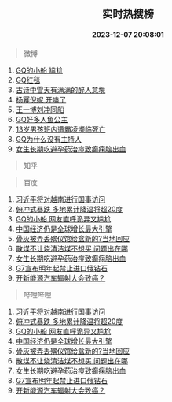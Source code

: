 <div align="center"><h2>实时热搜榜</h2><h4>2023-12-07 20:08:01</h4></div>

> 微博  

1. [GQ的小船 尴尬](https://s.weibo.com/weibo?q=GQ%E7%9A%84%E5%B0%8F%E8%88%B9%20%E5%B0%B4%E5%B0%AC&t=31&band_rank=1&Refer=top)<br />
2. [GQ红毯](https://s.weibo.com/weibo?q=GQ%E7%BA%A2%E6%AF%AF&t=31&band_rank=2&Refer=top)<br />
3. [古诗中雪天有满满的醉人意境](https://s.weibo.com/weibo?q=%23%E5%8F%A4%E8%AF%97%E4%B8%AD%E9%9B%AA%E5%A4%A9%E6%9C%89%E6%BB%A1%E6%BB%A1%E7%9A%84%E9%86%89%E4%BA%BA%E6%84%8F%E5%A2%83%23&t=31&band_rank=3&Refer=top)<br />
4. [杨幂倪妮 开嗑了](https://s.weibo.com/weibo?q=%E6%9D%A8%E5%B9%82%E5%80%AA%E5%A6%AE%20%E5%BC%80%E5%97%91%E4%BA%86&t=31&band_rank=4&Refer=top)<br />
5. [王一博刘冲同船](https://s.weibo.com/weibo?q=%23%E7%8E%8B%E4%B8%80%E5%8D%9A%E5%88%98%E5%86%B2%E5%90%8C%E8%88%B9%23&t=31&band_rank=5&Refer=top)<br />
6. [GQ好多人鱼公主](https://s.weibo.com/weibo?q=GQ%E5%A5%BD%E5%A4%9A%E4%BA%BA%E9%B1%BC%E5%85%AC%E4%B8%BB&t=31&band_rank=6&Refer=top)<br />
7. [13岁男孩班内遭霸凌濒临死亡](https://s.weibo.com/weibo?q=%2313%E5%B2%81%E7%94%B7%E5%AD%A9%E7%8F%AD%E5%86%85%E9%81%AD%E9%9C%B8%E5%87%8C%E6%BF%92%E4%B8%B4%E6%AD%BB%E4%BA%A1%23&t=31&band_rank=7&Refer=top)<br />
8. [GQ为什么没有主持人](https://s.weibo.com/weibo?q=%23GQ%E4%B8%BA%E4%BB%80%E4%B9%88%E6%B2%A1%E6%9C%89%E4%B8%BB%E6%8C%81%E4%BA%BA%23&t=31&band_rank=8&Refer=top)<br />
9. [女生长期吃避孕药治痘致癫痫脑出血](https://s.weibo.com/weibo?q=%23%E5%A5%B3%E7%94%9F%E9%95%BF%E6%9C%9F%E5%90%83%E9%81%BF%E5%AD%95%E8%8D%AF%E6%B2%BB%E7%97%98%E8%87%B4%E7%99%AB%E7%97%AB%E8%84%91%E5%87%BA%E8%A1%80%23&t=31&band_rank=9&Refer=top)<br />

> 知乎  


> 百度  

1. [习近平将对越南进行国事访问](https://www.baidu.com/s?wd=%E4%B9%A0%E8%BF%91%E5%B9%B3%E5%B0%86%E5%AF%B9%E8%B6%8A%E5%8D%97%E8%BF%9B%E8%A1%8C%E5%9B%BD%E4%BA%8B%E8%AE%BF%E9%97%AE&sa=fyb_news&rsv_dl=fyb_news)<br />
2. [俯冲式暴跌 多地累计降温将超20度](https://www.baidu.com/s?wd=%E4%BF%AF%E5%86%B2%E5%BC%8F%E6%9A%B4%E8%B7%8C+%E5%A4%9A%E5%9C%B0%E7%B4%AF%E8%AE%A1%E9%99%8D%E6%B8%A9%E5%B0%86%E8%B6%8520%E5%BA%A6&sa=fyb_news&rsv_dl=fyb_news)<br />
3. [GQ的小船 网友直呼诡异又尴尬](https://www.baidu.com/s?wd=GQ%E7%9A%84%E5%B0%8F%E8%88%B9+%E7%BD%91%E5%8F%8B%E7%9B%B4%E5%91%BC%E8%AF%A1%E5%BC%82%E5%8F%88%E5%B0%B4%E5%B0%AC&sa=fyb_news&rsv_dl=fyb_news)<br />
4. [中国经济仍是全球增长最大引擎](https://www.baidu.com/s?wd=%E4%B8%AD%E5%9B%BD%E7%BB%8F%E6%B5%8E%E4%BB%8D%E6%98%AF%E5%85%A8%E7%90%83%E5%A2%9E%E9%95%BF%E6%9C%80%E5%A4%A7%E5%BC%95%E6%93%8E&sa=fyb_news&rsv_dl=fyb_news)<br />
5. [骨灰被弄丢殡仪馆给盒新的?当地回应](https://www.baidu.com/s?wd=%E9%AA%A8%E7%81%B0%E8%A2%AB%E5%BC%84%E4%B8%A2%E6%AE%A1%E4%BB%AA%E9%A6%86%E7%BB%99%E7%9B%92%E6%96%B0%E7%9A%84%3F%E5%BD%93%E5%9C%B0%E5%9B%9E%E5%BA%94&sa=fyb_news&rsv_dl=fyb_news)<br />
6. [散煤不让烧清洁煤不想买 问题出在哪](https://www.baidu.com/s?wd=%E6%95%A3%E7%85%A4%E4%B8%8D%E8%AE%A9%E7%83%A7%E6%B8%85%E6%B4%81%E7%85%A4%E4%B8%8D%E6%83%B3%E4%B9%B0+%E9%97%AE%E9%A2%98%E5%87%BA%E5%9C%A8%E5%93%AA&sa=fyb_news&rsv_dl=fyb_news)<br />
7. [女生长期吃避孕药治痘致癫痫脑出血](https://www.baidu.com/s?wd=%E5%A5%B3%E7%94%9F%E9%95%BF%E6%9C%9F%E5%90%83%E9%81%BF%E5%AD%95%E8%8D%AF%E6%B2%BB%E7%97%98%E8%87%B4%E7%99%AB%E7%97%AB%E8%84%91%E5%87%BA%E8%A1%80&sa=fyb_news&rsv_dl=fyb_news)<br />
8. [G7宣布明年起禁止进口俄钻石](https://www.baidu.com/s?wd=G7%E5%AE%A3%E5%B8%83%E6%98%8E%E5%B9%B4%E8%B5%B7%E7%A6%81%E6%AD%A2%E8%BF%9B%E5%8F%A3%E4%BF%84%E9%92%BB%E7%9F%B3&sa=fyb_news&rsv_dl=fyb_news)<br />
9. [开新能源汽车辐射大会致癌？](https://www.baidu.com/s?wd=%E5%BC%80%E6%96%B0%E8%83%BD%E6%BA%90%E6%B1%BD%E8%BD%A6%E8%BE%90%E5%B0%84%E5%A4%A7%E4%BC%9A%E8%87%B4%E7%99%8C%EF%BC%9F&sa=fyb_news&rsv_dl=fyb_news)<br />

> 哔哩哔哩  

1. [习近平将对越南进行国事访问](https://www.baidu.com/s?wd=%E4%B9%A0%E8%BF%91%E5%B9%B3%E5%B0%86%E5%AF%B9%E8%B6%8A%E5%8D%97%E8%BF%9B%E8%A1%8C%E5%9B%BD%E4%BA%8B%E8%AE%BF%E9%97%AE&sa=fyb_news&rsv_dl=fyb_news)<br />
2. [俯冲式暴跌 多地累计降温将超20度](https://www.baidu.com/s?wd=%E4%BF%AF%E5%86%B2%E5%BC%8F%E6%9A%B4%E8%B7%8C+%E5%A4%9A%E5%9C%B0%E7%B4%AF%E8%AE%A1%E9%99%8D%E6%B8%A9%E5%B0%86%E8%B6%8520%E5%BA%A6&sa=fyb_news&rsv_dl=fyb_news)<br />
3. [GQ的小船 网友直呼诡异又尴尬](https://www.baidu.com/s?wd=GQ%E7%9A%84%E5%B0%8F%E8%88%B9+%E7%BD%91%E5%8F%8B%E7%9B%B4%E5%91%BC%E8%AF%A1%E5%BC%82%E5%8F%88%E5%B0%B4%E5%B0%AC&sa=fyb_news&rsv_dl=fyb_news)<br />
4. [中国经济仍是全球增长最大引擎](https://www.baidu.com/s?wd=%E4%B8%AD%E5%9B%BD%E7%BB%8F%E6%B5%8E%E4%BB%8D%E6%98%AF%E5%85%A8%E7%90%83%E5%A2%9E%E9%95%BF%E6%9C%80%E5%A4%A7%E5%BC%95%E6%93%8E&sa=fyb_news&rsv_dl=fyb_news)<br />
5. [骨灰被弄丢殡仪馆给盒新的?当地回应](https://www.baidu.com/s?wd=%E9%AA%A8%E7%81%B0%E8%A2%AB%E5%BC%84%E4%B8%A2%E6%AE%A1%E4%BB%AA%E9%A6%86%E7%BB%99%E7%9B%92%E6%96%B0%E7%9A%84%3F%E5%BD%93%E5%9C%B0%E5%9B%9E%E5%BA%94&sa=fyb_news&rsv_dl=fyb_news)<br />
6. [散煤不让烧清洁煤不想买 问题出在哪](https://www.baidu.com/s?wd=%E6%95%A3%E7%85%A4%E4%B8%8D%E8%AE%A9%E7%83%A7%E6%B8%85%E6%B4%81%E7%85%A4%E4%B8%8D%E6%83%B3%E4%B9%B0+%E9%97%AE%E9%A2%98%E5%87%BA%E5%9C%A8%E5%93%AA&sa=fyb_news&rsv_dl=fyb_news)<br />
7. [女生长期吃避孕药治痘致癫痫脑出血](https://www.baidu.com/s?wd=%E5%A5%B3%E7%94%9F%E9%95%BF%E6%9C%9F%E5%90%83%E9%81%BF%E5%AD%95%E8%8D%AF%E6%B2%BB%E7%97%98%E8%87%B4%E7%99%AB%E7%97%AB%E8%84%91%E5%87%BA%E8%A1%80&sa=fyb_news&rsv_dl=fyb_news)<br />
8. [G7宣布明年起禁止进口俄钻石](https://www.baidu.com/s?wd=G7%E5%AE%A3%E5%B8%83%E6%98%8E%E5%B9%B4%E8%B5%B7%E7%A6%81%E6%AD%A2%E8%BF%9B%E5%8F%A3%E4%BF%84%E9%92%BB%E7%9F%B3&sa=fyb_news&rsv_dl=fyb_news)<br />
9. [开新能源汽车辐射大会致癌？](https://www.baidu.com/s?wd=%E5%BC%80%E6%96%B0%E8%83%BD%E6%BA%90%E6%B1%BD%E8%BD%A6%E8%BE%90%E5%B0%84%E5%A4%A7%E4%BC%9A%E8%87%B4%E7%99%8C%EF%BC%9F&sa=fyb_news&rsv_dl=fyb_news)<br />
